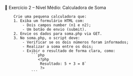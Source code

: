 🧠 Exercício 2 – Nível Médio: Calculadora de Soma 

        Crie uma pequena calculadora que:
        1. Exiba um formulário HTML com:
            - Dois campos number (n1 e n2);
            - Um botão de envio (submit).
        2. Envie os dados para soma.php via GET.
        3. No soma.php, o script deve:
            - Verificar se os dois números foram informados;
            - Realizar a soma entre os dois;
            - Exibir o resultado de forma clara, como:
                ```php
                   <?php
                    Resultado: 5 + 3 = 8`
                    ?>
                ```
